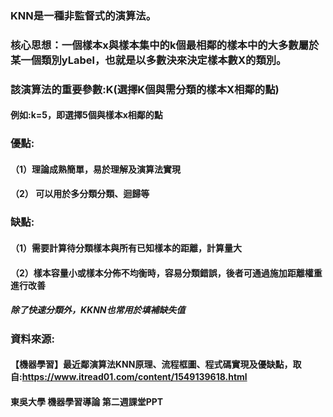 ### KNN是一種非監督式的演算法。
### 核心思想：一個樣本x與樣本集中的k個最相鄰的樣本中的大多數屬於某一個類別yLabel，也就是以多數決來決定樣本數X的類別。
### 該演算法的重要參數:K(選擇K個與需分類的樣本X相鄰的點)
#### 例如:k=5，即選擇5個與樣本x相鄰的點


### 優點:
#### （1）理論成熟簡單，易於理解及演算法實現

#### （2） 可以用於多分類分類、迴歸等

### 缺點:

#### （1）需要計算待分類樣本與所有已知樣本的距離，計算量大

#### （2）樣本容量小或樣本分佈不均衡時，容易分類錯誤，後者可通過施加距離權重進行改善

##### 除了快速分類外，KKNN也常用於填補缺失值

### 資料來源:
#### 【機器學習】最近鄰演算法KNN原理、流程框圖、程式碼實現及優缺點，取自:https://www.itread01.com/content/1549139618.html
#### 東吳大學 機器學習導論 第二週課堂PPT
